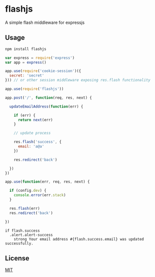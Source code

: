 # flashjs

A simple flash middleware for expressjs

## Usage

```bash
npm install flashjs
```

```js
var express = require('express')
var app = express()

app.use(require('cookie-session')({
  secret: 'secret'
})) // or other session middleware exposing res.flash functionality

app.use(require('flashjs'))
```

```js
app.post('/', function(req, res, next) {

  updateEmailAddress(function(err) {

    if (err) {
      return next(err)
    }

    // update process

    res.flash('success', {
      email: 'a@a'
    })

    res.redirect('back')

  })
})

app.use(function(err, req, res, next) {

  if (config.dev) {
    console.error(err.stack)
  }

  res.flash(err)
  res.redirect('back')

})
```

```jade
if flash.success
  .alert.alert-success
    strong Your email address #{flash.success.email} was updated successfully. 
```

## License

[MIT](LICENSE)
